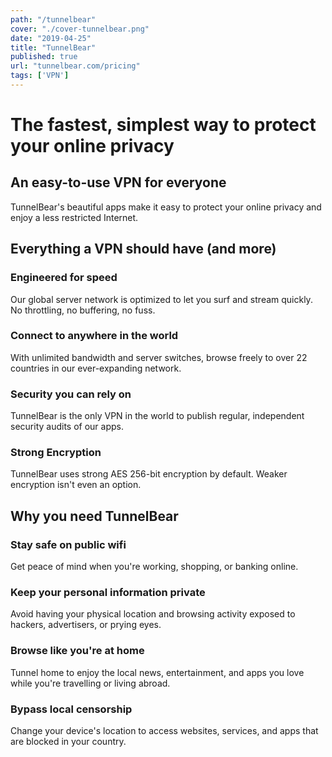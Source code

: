 ```yaml
---
path: "/tunnelbear"
cover: "./cover-tunnelbear.png"
date: "2019-04-25"
title: "TunnelBear"
published: true
url: "tunnelbear.com/pricing"
tags: ['VPN']
---
```

# The fastest, simplest way to protect your online privacy

## An easy-to-use VPN for everyone
TunnelBear's beautiful apps make it easy to protect your online privacy and enjoy a less restricted Internet.

## Everything a VPN should have (and more)

### Engineered for speed
Our global server network is optimized to let you surf and stream quickly. No throttling, no buffering, no fuss.
### Connect to anywhere in the world
With unlimited bandwidth and server switches, browse freely to over 22 countries in our ever-expanding network.
### Security you can rely on
TunnelBear is the only VPN in the world to publish regular, independent security audits of our apps.
### Strong Encryption
TunnelBear uses strong AES 256-bit encryption by default. Weaker encryption isn't even an option.

## Why you need TunnelBear

### Stay safe on public wifi
Get peace of mind when you're working, shopping, or banking online.
### Keep your personal information private
Avoid having your physical location and browsing activity exposed to hackers, advertisers, or prying eyes.
### Browse like you're at home
Tunnel home to enjoy the local news, entertainment, and apps you love while you're travelling or living abroad.
### Bypass local censorship
Change your device's location to access websites, services, and apps that are blocked in your country.
